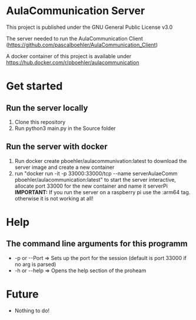 # AulaCommunication Server
This project is published under the GNU General Public License v3.0

The server needed to run the AulaCommunication Client (https://github.com/pascalboehler/AulaCommunication_Client)

A docker container of this project is available under https://hub.docker.com/r/pboehler/aulacommunication

# Get started
## Run the server locally
1. Clone this repository
2. Run python3 main.py in the Source folder
## Run the server with docker
1. Run docker create pboehler/aulacommunivation:latest to download the server image and create a new container
2. run "docker run -it -p 33000:33000/tcp --name serverAulaeComm pboehler/aulacommunication:latest" to start the server interactive, allocate port 33000 for the new container and name it serverPi
__IMPORTANT:__ If you run the server on a raspberry pi use the :arm64 tag. otherwise it is not working at all!
# Help
## The command line arguments for this programm
* -p or --Port => Sets up the port for the session (default is port 33000 if no arg is parsed)
* -h or --help => Opens the help section of the proheam

# Future
* Nothing to do!

